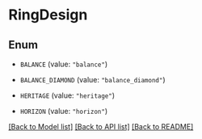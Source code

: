 # RingDesign

## Enum


* `BALANCE` (value: `"balance"`)

* `BALANCE_DIAMOND` (value: `"balance_diamond"`)

* `HERITAGE` (value: `"heritage"`)

* `HORIZON` (value: `"horizon"`)


[[Back to Model list]](../README.md#documentation-for-models) [[Back to API list]](../README.md#documentation-for-api-endpoints) [[Back to README]](../README.md)


